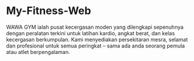 # My-Fitness-Web
WAWA GYM ialah pusat kecergasan moden yang dilengkapi sepenuhnya dengan peralatan terkini untuk latihan kardio, angkat berat, dan kelas kecergasan berkumpulan. Kami menyediakan persekitaran mesra, selamat dan profesional untuk semua peringkat – sama ada anda seorang pemula atau atlet berpengalaman.
